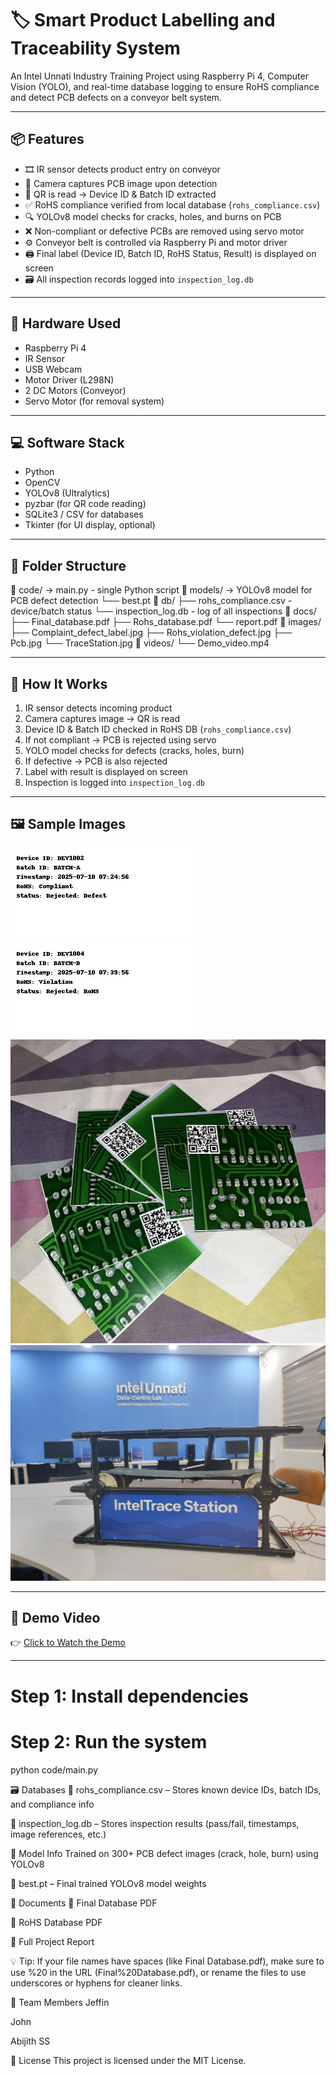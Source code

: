 # 🏷️ Smart Product Labelling and Traceability System

An Intel Unnati Industry Training Project using Raspberry Pi 4, Computer Vision (YOLO), and real-time database logging to ensure RoHS compliance and detect PCB defects on a conveyor belt system.

---

## 📦 Features

- 🎞️ IR sensor detects product entry on conveyor  
- 🎥 Camera captures PCB image upon detection  
- 📄 QR is read → Device ID & Batch ID extracted  
- ✅ RoHS compliance verified from local database (`rohs_compliance.csv`)  
- 🔍 YOLOv8 model checks for cracks, holes, and burns on PCB  
- ❌ Non-compliant or defective PCBs are removed using servo motor  
- ⚙️ Conveyor belt is controlled via Raspberry Pi and motor driver  
- 🖨️ Final label (Device ID, Batch ID, RoHS Status, Result) is displayed on screen  
- 🗃️ All inspection records logged into `inspection_log.db`  

---

## 🧰 Hardware Used

- Raspberry Pi 4  
- IR Sensor  
- USB Webcam  
- Motor Driver (L298N)  
- 2 DC Motors (Conveyor)  
- Servo Motor (for removal system)  

---

## 💻 Software Stack

- Python  
- OpenCV  
- YOLOv8 (Ultralytics)  
- pyzbar (for QR code reading)  
- SQLite3 / CSV for databases  
- Tkinter (for UI display, optional)  

---

## 📁 Folder Structure

📁 code/ → main.py - single Python script
📁 models/ → YOLOv8 model for PCB defect detection
└── best.pt
📁 db/
├── rohs_compliance.csv - device/batch status
└── inspection_log.db - log of all inspections
📁 docs/
├── Final_database.pdf
├── Rohs_database.pdf
└── report.pdf
📁 images/
├── Complaint_defect_label.jpg
├── Rohs_violation_defect.jpg
├── Pcb.jpg
└── TraceStation.jpg
📁 videos/
└── Demo_video.mp4


---

## 🧪 How It Works

1. IR sensor detects incoming product  
2. Camera captures image → QR is read  
3. Device ID & Batch ID checked in RoHS DB (`rohs_compliance.csv`)  
4. If not compliant → PCB is rejected using servo  
5. YOLO model checks for defects (cracks, holes, burn)  
6. If defective → PCB is also rejected  
7. Label with result is displayed on screen  
8. Inspection is logged into `inspection_log.db`  

---

## 🖼️ Sample Images

![Complaint Defect Label](images/Complaint_defect_label.jpg)  
![RoHS Violation Defect](images/Rohs_violation_defect.jpg)  
![PCB Sample](images/Pcb.jpg)  
![Trace Station](images/TraceStation.jpg)  

---

## 🎥 Demo Video

👉 [Click to Watch the Demo](videos/Demo_video.mp4)

---

# Step 1: Install dependencies

# Step 2: Run the system
python code/main.py

🗃️ Databases
📄 rohs_compliance.csv – Stores known device IDs, batch IDs, and compliance info

📄 inspection_log.db – Stores inspection results (pass/fail, timestamps, image references, etc.)

🤖 Model Info
Trained on 300+ PCB defect images (crack, hole, burn) using YOLOv8

🧠 best.pt – Final trained YOLOv8 model weights

📄 Documents
📘 Final Database PDF

📗 RoHS Database PDF

📕 Full Project Report

💡 Tip: If your file names have spaces (like Final Database.pdf), make sure to use %20 in the URL (Final%20Database.pdf), or rename the files to use underscores or hyphens for cleaner links.

👥 Team Members
Jeffin

John

Abijith SS

📄 License
This project is licensed under the MIT License.




